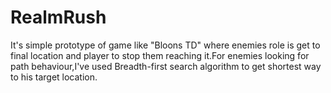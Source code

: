 # RealmRush
It's simple prototype of game like "Bloons TD" where enemies role is get to final location and player to stop them reaching it.For enemies looking for path behaviour,I've used Breadth-first search algorithm to get shortest way to his target location.

